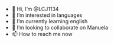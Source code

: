 - 👋 Hi, I’m @LCJ1134
- 👀 I’m interested in languages
- 🌱 I’m currently learning english
- 💞️ I’m looking to collaborate on Manuela
- 📫 How to reach me now

<!---
LCJ1134/LCJ1134 is a ✨ special ✨ repository because its `README.md` (this file) appears on your GitHub profile.
You can click the Preview link to take a look at your changes.
--->
